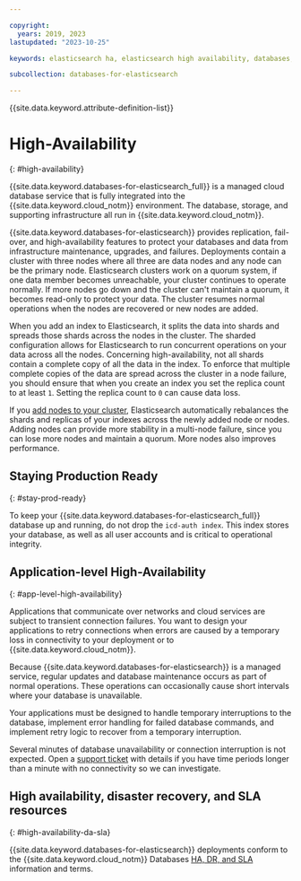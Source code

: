 ```yaml
---

copyright:
  years: 2019, 2023
lastupdated: "2023-10-25"

keywords: elasticsearch ha, elasticsearch high availability, databases, ha

subcollection: databases-for-elasticsearch

---
```


{{site.data.keyword.attribute-definition-list}}

# High-Availability
{: #high-availability}

{{site.data.keyword.databases-for-elasticsearch_full}} is a managed cloud database service that is fully integrated into the {{site.data.keyword.cloud_notm}} environment. The database, storage, and supporting infrastructure all run in {{site.data.keyword.cloud_notm}}.

{{site.data.keyword.databases-for-elasticsearch}} provides replication, fail-over, and high-availability features to protect your databases and data from infrastructure maintenance, upgrades, and failures. Deployments contain a cluster with three nodes where all three are data nodes and any node can be the primary node. Elasticsearch clusters work on a quorum system, if one data member becomes unreachable, your cluster continues to operate normally. If more nodes go down and the cluster can't maintain a quorum, it becomes read-only to protect your data. The cluster resumes normal operations when the nodes are recovered or new nodes are added.

When you add an index to Elasticsearch, it splits the data into shards and spreads those shards across the nodes in the cluster. The sharded configuration allows for Elasticsearch to run concurrent operations on your data across all the nodes. Concerning high-availability, not all shards contain a complete copy of all the data in the index. To enforce that multiple complete copies of the data are spread across the cluster in a node failure, you should ensure that when you create an index you set the replica count to at least `1`. Setting the replica count to `0` can cause data loss.

If you [add nodes to your cluster](/docs/databases-for-elasticsearch?topic=databases-for-elasticsearch-horizontal-scaling), Elasticsearch automatically rebalances the shards and replicas of your indexes across the newly added node or nodes. Adding nodes can provide more stability in a multi-node failure, since you can lose more nodes and maintain a quorum. More nodes also improves performance.

## Staying Production Ready 
{: #stay-prod-ready}

To keep your {{site.data.keyword.databases-for-elasticsearch_full}} database up and running, do not drop the `icd-auth index`. This index stores your database, as well as all user accounts and is critical to operational integrity.

## Application-level High-Availability
{: #app-level-high-availability}

Applications that communicate over networks and cloud services are subject to transient connection failures. You want to design your applications to retry connections when errors are caused by a temporary loss in connectivity to your deployment or to {{site.data.keyword.cloud_notm}}.

Because {{site.data.keyword.databases-for-elasticsearch}} is a managed service, regular updates and database maintenance occurs as part of normal operations. These operations can occasionally cause short intervals where your database is unavailable.

Your applications must be designed to handle temporary interruptions to the database, implement error handling for failed database commands, and implement retry logic to recover from a temporary interruption.

Several minutes of database unavailability or connection interruption is not expected. Open a [support ticket](https://cloud.ibm.com/unifiedsupport/cases/add) with details if you have time periods longer than a minute with no connectivity so we can investigate.

## High availability, disaster recovery, and SLA resources
{: #high-availability-da-sla}

{{site.data.keyword.databases-for-elasticsearch}} deployments conform to the {{site.data.keyword.cloud_notm}} Databases [HA, DR, and SLA](/docs/cloud-databases?topic=cloud-databases-ha-dr) information and terms.
